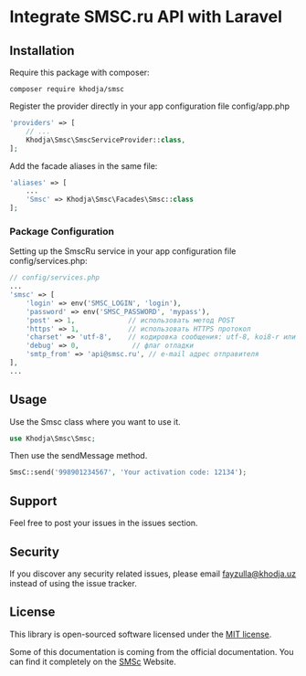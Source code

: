 # Integrate SMSC.ru API with Laravel

## Installation

 Require this package with composer:


```
composer require khodja/smsc
```

Register the provider directly in your app configuration file config/app.php
```php
'providers' => [
	// ...
	Khodja\Smsc\SmscServiceProvider::class, 
];
```

Add the facade aliases in the same file:
```php
'aliases' => [
	...
	'Smsc' => Khodja\Smsc\Facades\Smsc::class
];
```

### Package Configuration

Setting up the SmscRu service in your app configuration file config/services.php:

```php
// config/services.php
...
'smsc' => [
    'login' => env('SMSC_LOGIN', 'login'),
    'password' => env('SMSC_PASSWORD', 'mypass'),
    'post' => 1,             // использовать метод POST
    'https' => 1,            // использовать HTTPS протокол
    'charset' => 'utf-8',    // кодировка сообщения: utf-8, koi8-r или windows-1251 (по умолчанию)
    'debug' => 0,             // флаг отладки
    'smtp_from' => 'api@smsc.ru', // e-mail адрес отправителя
],
...
```



## Usage


Use the Smsc class where you want to use it.

```php
use Khodja\Smsc\Smsc;
```

Then use the sendMessage method.

```php
SmsC::send('998901234567', 'Your activation code: 12134');
```

## Support

Feel free to post your issues in the issues section.

## Security

If you discover any security related issues, please email fayzulla@khodja.uz instead of using the issue tracker.

## License

This library is open-sourced software licensed under the [MIT license](http://opensource.org/licenses/MIT).

Some of this documentation is coming from the official documentation. You can find it completely on the [SMSc](https://smsc.ru/api/) Website.


